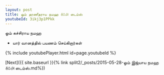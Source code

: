 ```yaml
---
layout: post
title: ஓம் தரணீதராய நமஹ ௧௦௮ டைம்ஸ்
youtubeId: 3ikj3p1PPkk
---
```

 
 
 ஓம் கச்சிராய நமஹ  
 
 -  யார் வானத்தில் பயணம் செய்கிறார்கள் 
 
  
 
  
 
 
 
 
 
 


{% include youtubePlayer.html id=page.youtubeId %}
 
[Next]({{ site.baseurl }}{% link  split2/_posts/2015-05-28-ஓம் இஜ்யாய நமஹ ௧௦௮ டைம்ஸ்.md%})
 
